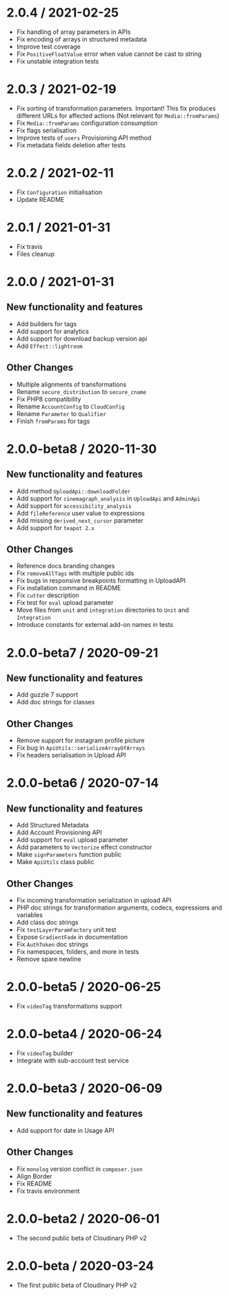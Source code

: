 2.0.4 / 2021-02-25
==================

  * Fix handling of array parameters in APIs
  * Fix encoding of arrays in structured metadata
  * Improve test coverage
  * Fix `PositiveFloatValue` error when value cannot be cast to string
  * Fix unstable integration tests

2.0.3 / 2021-02-19
==================

  * Fix sorting of transformation parameters. 
    Important! This fix produces different URLs for affected actions (Not relevant for `Media::fromParams`)
  * Fix `Media::fromParams` configuration consumption
  * Fix flags serialisation
  * Improve tests of `users` Provisioning API method
  * Fix metadata fields deletion after tests

2.0.2 / 2021-02-11
==================

  * Fix `Configuration` initialisation
  * Update README

2.0.1 / 2021-01-31
==================

  * Fix travis
  * Files cleanup


2.0.0 / 2021-01-31
==================

New functionality and features
------------------------------

  * Add builders for tags
  * Add support for analytics
  * Add support for download backup version api
  * Add `Effect::lightroom`

Other Changes
 -------------

  * Multiple alignments of transformations
  * Rename `secure_distribution` to `secure_cname`
  * Fix PHP8 compatibility
  * Rename `AccountConfig` to `CloudConfig`
  * Rename `Parameter` to `Qualifier`
  * Finish `fromParams` for tags

2.0.0-beta8 / 2020-11-30
========================

New functionality and features
------------------------------

  * Add method `UploadApi::downloadFolder`
  * Add support for `cinemagraph_analysis` in `UploadApi` and `AdminApi`
  * Add support for `accessibility_analysis` 
  * Add `fileReference` user value to expressions
  * Add missing `derived_next_cursor` parameter
  * Add support for `teapot 2.x`

Other Changes
-------------

  * Reference docs branding changes
  * Fix `removeAllTags` with multiple public ids
  * Fix bugs in responsive breakpoints formatting in UploadAPI
  * Fix installation command in README
  * Fix `cutter` description
  * Fix test for `eval` upload parameter
  * Move files from `unit` and `integration` directories to `Unit` and `Integration`
  * Introduce constants for external add-on names in tests

2.0.0-beta7 / 2020-09-21
========================

New functionality and features
------------------------------

  * Add guzzle 7 support
  * Add doc strings for classes
  
Other Changes
-------------

  * Remove support for instagram profile picture
  * Fix bug in `ApiUtils::serializeArrayOfArrays`
  * Fix headers serialisation in Upload API

2.0.0-beta6 / 2020-07-14
========================

New functionality and features
------------------------------

  * Add Structured Metadata
  * Add Account Provisioning API
  * Add support for `eval` upload parameter
  * Add parameters to `Vectorize` effect constructor
  * Make `signParameters` function public
  * Make `ApiUtils` class public
  
Other Changes
-------------
  
  * Fix incoming transformation serialization in upload API
  * PHP doc strings for transformation arguments, codecs, expressions and variables
  * Add class doc strings
  * Fix `testLayerParamFactory` unit test
  * Expose `GradientFade` in documentation
  * Fix `AuthToken` doc strings
  * Fix namespaces, folders, and more in tests
  * Remove spare newline

2.0.0-beta5 / 2020-06-25
========================

  * Fix `videoTag` transformations support

2.0.0-beta4 / 2020-06-24
========================

  * Fix `videoTag` builder
  * Integrate with sub-account test service

2.0.0-beta3 / 2020-06-09
========================

New functionality and features
------------------------------

  * Add support for date in Usage API
  
Other Changes
-------------

  * Fix `monolog` version conflict in `composer.json`
  * Align Border
  * Fix README
  * Fix travis environment

2.0.0-beta2 / 2020-06-01
========================

  * The second public beta of Cloudinary PHP v2

2.0.0-beta / 2020-03-24
===================

  * The first public beta of Cloudinary PHP v2
